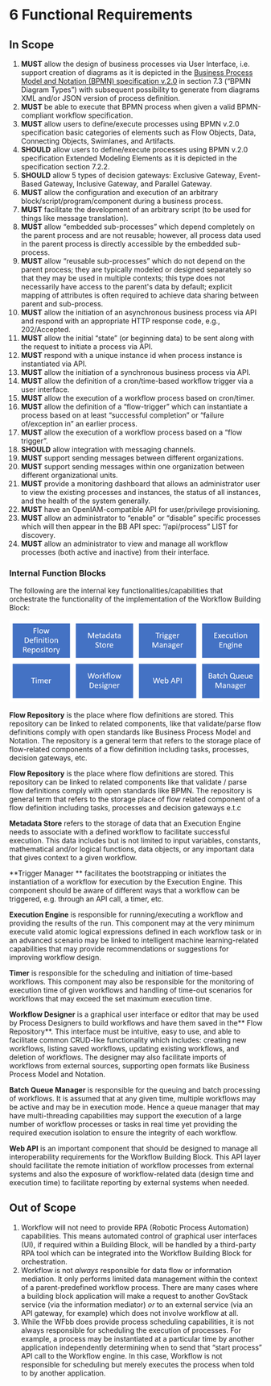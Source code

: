 # 6 Functional Requirements

## In Scope

1. **MUST** allow the design of business processes via User Interface, i.e. support creation of diagrams as it is depicted in the [Business Process Model and Notation (BPMN) specification v.2.0](https://www.omg.org/spec/BPMN/2.0/PDF) in section 7.3 (“BPMN Diagram Types”) with subsequent possibility to generate from diagrams XML and/or JSON version of process definition.
2. **MUST** be able to execute that BPMN process when given a valid BPMN-compliant workflow specification.
3. **MUST** allow users to define/execute processes using BPMN v.2.0 specification basic categories of elements such as Flow Objects, Data, Connecting Objects, Swimlanes, and Artifacts.
4. **SHOULD** allow users to define/execute processes using BPMN v.2.0 specification Extended Modeling Elements as it is depicted in the specification section 7.2.2.
5. **SHOULD** allow 5 types of decision gateways: Exclusive Gateway, Event-Based Gateway, Inclusive Gateway, and Parallel Gateway.
6. **MUST** allow the configuration and execution of an arbitrary block/script/program/component during a business process.
7. **MUST** facilitate the development of an arbitrary script (to be used for things like message translation).
8. **MUST** allow “embedded sub-processes” which depend completely on the parent process and are not reusable; however, all process data used in the parent process is directly accessible by the embedded sub-process.
9. **MUST** allow “reusable sub-processes” which do not depend on the parent process; they are typically modeled or designed separately so that they may be used in multiple contexts; this type does not necessarily have access to the parent's data by default; explicit mapping of attributes is often required to achieve data sharing between parent and sub-process.
10. **MUST** allow the initiation of an asynchronous business process via API and respond with an appropriate HTTP response code, e.g., 202/Accepted.
11. **MUST** allow the initial “state” (or beginning data) to be sent along with the request to initiate a process via API.
12. **MUST** respond with a unique instance id when process instance is instantiated via API.
13. **MUST** allow the initiation of a synchronous business process via API.
14. **MUST** allow the definition of a cron/time-based workflow trigger via a user interface.
15. **MUST** allow the execution of a workflow process based on cron/timer.
16. **MUST** allow the definition of a “flow-trigger” which can instantiate a process based on at least “successful completion” or “failure of/exception in” an earlier process.
17. **MUST** allow the execution of a workflow process based on a “flow trigger”.
18. **SHOULD** allow integration with messaging channels.
19. **MUST** support sending messages between different organizations.
20. **MUST** support sending messages within one organization between different organizational units.
21. **MUST** provide a monitoring dashboard that allows an administrator user to view the existing processes and instances, the status of all instances, and the health of the system generally.
22. **MUST** have an OpenIAM-compatible API for user/privilege provisioning.
23. **MUST** allow an administrator to “enable” or “disable” specific processes which will then appear in the BB API spec: “/api/process” LIST for discovery.
24. **MUST** allow an administrator to view and manage all workflow processes (both active and inactive) from their interface.

### Internal Function Blocks

The following are the internal key functionalities/capabilities that orchestrate the functionality of the implementation of the Workflow Building Block:

![alt\_text](../diagrams/image6.png)

**Flow Repository** is the place where flow definitions are stored. This repository can be linked to related components, like that validate/parse flow definitions comply with open standards like Business Process Model and Notation. The repository is a general term that refers to the storage place of flow-related components of a flow definition including tasks, processes, decision gateways, etc.

**Flow Repository** is the place where flow definitions are stored. This repository can be linked to related components like that validate / parse flow definitions comply with open standards like BPMN. The repository is general term that refers to the storage place of flow related component of a flow definition including tasks, processes and decision gateways e.t.c

**Metadata Store** refers to the storage of data that an Execution Engine needs to associate with a defined workflow to facilitate successful execution. This data includes but is not limited to input variables, constants, mathematical and/or logical functions, data objects, or any important data that gives context to a given workflow.

\*\*Trigger Manager \*\* facilitates the bootstrapping or initiates the instantiation of a workflow for execution by the Execution Engine. This component should be aware of different ways that a workflow can be triggered, e.g. through an API call, a timer, etc.

**Execution Engine** is responsible for running/executing a workflow and providing the results of the run. This component may at the very minimum execute valid atomic logical expressions defined in each workflow task or in an advanced scenario may be linked to intelligent machine learning-related capabilities that may provide recommendations or suggestions for improving workflow design.

**Timer** is responsible for the scheduling and initiation of time-based workflows. This component may also be responsible for the monitoring of execution time of given workflows and handling of time-out scenarios for workflows that may exceed the set maximum execution time.

**Workflow Designer** is a graphical user interface or editor that may be used by Process Designers to build workflows and have them saved in the\*\* Flow Repository\*\*. This interface must be intuitive, easy to use, and able to facilitate common CRUD-like functionality which includes: creating new workflows, listing saved workflows, updating existing workflows, and deletion of workflows. The designer may also facilitate imports of workflows from external sources, supporting open formats like Business Process Model and Notation.

**Batch Queue Manager** is responsible for the queuing and batch processing of workflows. It is assumed that at any given time, multiple workflows may be active and may be in execution mode. Hence a queue manager that may have multi-threading capabilities may support the execution of a large number of workflow processes or tasks in real time yet providing the required execution isolation to ensure the integrity of each workflow.

**Web API** is an important component that should be designed to manage all interoperability requirements for the Workflow Building Block. This API layer should facilitate the remote initiation of workflow processes from external systems and also the exposure of workflow-related data (design time and execution time) to facilitate reporting by external systems when needed.

## Out of Scope

1. Workflow will not need to provide RPA (Robotic Process Automation) capabilities. This means automated control of graphical user interfaces (UI), if required within a Building Block, will be handled by a third-party RPA tool which can be integrated into the Workflow Building Block for orchestration.
2. Workflow is not _always_ responsible for data flow or information mediation. It only performs limited data management within the context of a parent-predefined workflow process. There are many cases where a building block application will make a request to another GovStack service (via the information mediator) _or_ to an external service (via an API gateway, for example) which does not involve workflow at all.
3. While the WFbb does provide process scheduling capabilities, it is not always responsible for scheduling the execution of processes. For example, a process may be instantiated at a particular time by another application independently determining when to send that “start process” API call to the Workflow engine. In this case, Workflow is not responsible for scheduling but merely executes the process when told to by another application.